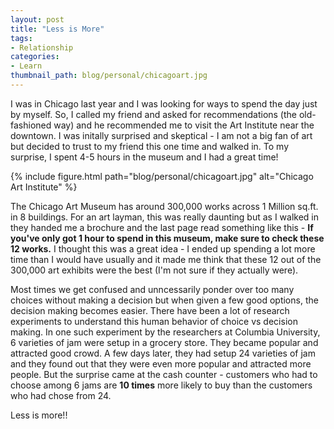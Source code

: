 ```yaml
---
layout: post
title: "Less is More"
tags:
- Relationship
categories:
- Learn
thumbnail_path: blog/personal/chicagoart.jpg
---
```


I was in Chicago last year and I was looking for ways to spend the day just by myself. So, I called my friend and asked for recommendations (the old-fashioned way) and he recommended me to visit the Art Institute near the downtown. I was initally surprised and skeptical - I am not a big fan of art but decided to trust to my friend this one time and walked in. To my surprise, I spent 4-5 hours in the museum and I had a great time!

{% include figure.html path="blog/personal/chicagoart.jpg" alt="Chicago Art Institute" %}

The Chicago Art Museum has around 300,000 works across 1 Million sq.ft. in 8 buildings. For an art layman, this was really daunting but as I walked in they handed me a brochure and the last page read something like this - **If you've only got 1 hour to spend in this museum, make sure to check these 12 works.** I thought this was a great idea - I ended up spending a lot more time than I would have usually and it made me think that these 12 out of the 300,000 art exhibits were the best (I'm not sure if they actually were).

Most times we get confused and unncessarily ponder over too many choices without making a decision but when given a few good options, the decision making becomes easier. There have been a lot of research experiments to understand this human behavior of choice vs decision making. In one such experiment by the researchers at Columbia University, 6 varieties of jam were setup in a grocery store. They became popular and attracted good crowd. A few days later, they had setup 24 varieties of jam and they found out that they were even more popular and attracted more people. But the surprise came at the cash counter - customers who had to choose among 6 jams are **10 times** more likely to buy than the customers who had chose from 24.

Less is more!!